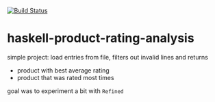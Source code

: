 [![Build Status](https://app.travis-ci.com/mtumilowicz/haskell-product-rating-analysis.svg?token=PwyvjePQ7aiAX51hSYLE&branch=main)](https://app.travis-ci.com/mtumilowicz/haskell-product-rating-analysis)

# haskell-product-rating-analysis

simple project: load entries from file, filters out invalid lines and returns 
* product with best average rating
* product that was rated most times

goal was to experiment a bit with `Refined`
